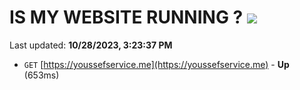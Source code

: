 # IS MY WEBSITE RUNNING ? [![](https://img.shields.io/static/v1?label=Sponsor&message=%E2%9D%A4&logo=GitHub&color=%23fe8e86)](https://github.com/sponsors/<username>)

Last updated: **10/28/2023, 3:23:37 PM**

- `GET` [https://youssefservice.me](https://youssefservice.me) - **Up** (653ms)

